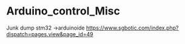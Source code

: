 # Arduino_control_Misc
Junk dump
stm32 ->arduinoide
https://www.sgbotic.com/index.php?dispatch=pages.view&page_id=49
